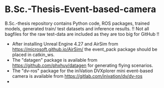 # B.Sc.-Thesis-Event-based-camera
B.Sc.-thesis repository contains Python code, ROS packages, trained models, generated train/ test datasets and inference results.
!! Not all bagfiles for the raw test-data are included as they are too big for GitHub !!

- After installing Unreal Engine 4.27 and AirSim from https://microsoft.github.io/AirSim/ the event_pack package should be placed in catkin_ws.
- The "datagen" package is available from https://github.com/phxhuy/datagen for generating flying scenarios.
- The "dv-ros" package for the iniVation DVXplorer mini event-based camera is available from https://gitlab.com/inivation/dv/dv-ros
-

